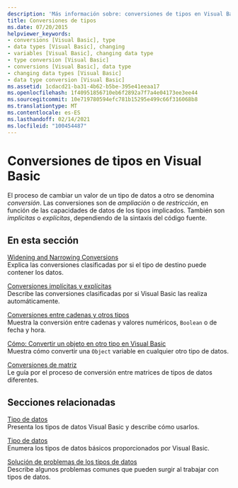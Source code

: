 ```yaml
---
description: 'Más información sobre: conversiones de tipos en Visual Basic'
title: Conversiones de tipos
ms.date: 07/20/2015
helpviewer_keywords:
- conversions [Visual Basic], type
- data types [Visual Basic], changing
- variables [Visual Basic], changing data type
- type conversion [Visual Basic]
- conversions [Visual Basic], data type
- changing data types [Visual Basic]
- data type conversion [Visual Basic]
ms.assetid: 1cdacd21-ba31-4b62-b5be-395e41eeaa17
ms.openlocfilehash: 1f40951856710eb6f2892a7f7a4e04173ee3ee44
ms.sourcegitcommit: 10e719780594efc781b15295e499c66f316068b8
ms.translationtype: MT
ms.contentlocale: es-ES
ms.lasthandoff: 02/14/2021
ms.locfileid: "100454487"
---
```

# <a name="type-conversions-in-visual-basic"></a>Conversiones de tipos en Visual Basic

El proceso de cambiar un valor de un tipo de datos a otro se denomina *conversión*. Las conversiones son de *ampliación* o de *restricción*, en función de las capacidades de datos de los tipos implicados. También son *implícitas* o *explícitas*, dependiendo de la sintaxis del código fuente.  
  
## <a name="in-this-section"></a>En esta sección  

 [Widening and Narrowing Conversions](widening-and-narrowing-conversions.md)  
 Explica las conversiones clasificadas por si el tipo de destino puede contener los datos.  
  
 [Conversiones implícitas y explícitas](implicit-and-explicit-conversions.md)  
 Describe las conversiones clasificadas por si Visual Basic las realiza automáticamente.  
  
 [Conversiones entre cadenas y otros tipos](conversions-between-strings-and-other-types.md)  
 Muestra la conversión entre cadenas y valores numéricos, `Boolean` o de fecha y hora.  
  
 [Cómo: Convertir un objeto en otro tipo en Visual Basic](how-to-convert-an-object-to-another-type.md)  
 Muestra cómo convertir una `Object` variable en cualquier otro tipo de datos.  
  
 [Conversiones de matriz](array-conversions.md)  
 Le guía por el proceso de conversión entre matrices de tipos de datos diferentes.  
  
## <a name="related-sections"></a>Secciones relacionadas  

 [Tipo de datos](index.md)  
 Presenta los tipos de datos Visual Basic y describe cómo usarlos.  
  
 [Tipo de datos](../../../language-reference/data-types/index.md)  
 Enumera los tipos de datos básicos proporcionados por Visual Basic.  
  
 [Solución de problemas de los tipos de datos](troubleshooting-data-types.md)  
 Describe algunos problemas comunes que pueden surgir al trabajar con tipos de datos.
